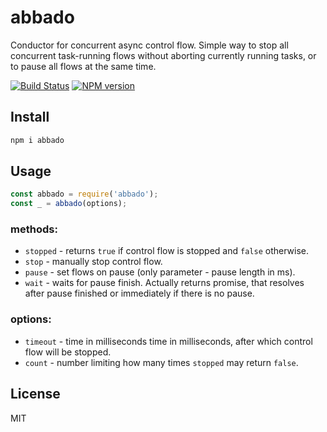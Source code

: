 # abbado

Conductor for concurrent async control flow. Simple way to stop all concurrent task-running flows without aborting currently running tasks, or to pause all flows at the same time.

[![Build Status][travis-image]][travis-url]
[![NPM version][npm-image]][npm-url]

## Install

```bash
npm i abbado
```

## Usage

```js
const abbado = require('abbado');
const _ = abbado(options);
```

### methods:

* `stopped` - returns `true` if control flow is stopped and `false` otherwise.
* `stop` - manually stop control flow.
* `pause` - set flows on pause (only parameter - pause length in ms).
* `wait` - waits for pause finish. Actually returns promise, that resolves after pause finished or immediately if there is no pause.

### options:

* `timeout` - time in milliseconds time in milliseconds, after which control flow will be stopped.
* `count` - number limiting how many times `stopped` may return `false`.

## License

MIT

[npm-url]: https://npmjs.org/package/abbado
[npm-image]: https://badge.fury.io/js/abbado.svg
[travis-url]: https://travis-ci.org/astur/abbado
[travis-image]: https://travis-ci.org/astur/abbado.svg?branch=master